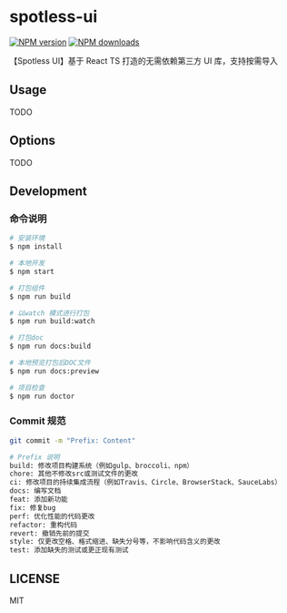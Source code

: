 # spotless-ui

[![NPM version](https://img.shields.io/npm/v/spotless-ui.svg?style=flat)](https://npmjs.org/package/spotless-ui)
[![NPM downloads](http://img.shields.io/npm/dm/spotless-ui.svg?style=flat)](https://npmjs.org/package/spotless-ui)

【Spotless UI】基于 React TS 打造的无需依赖第三方 UI 库，支持按需导入

## Usage

TODO

## Options

TODO

## Development

### 命令说明

```bash
# 安装环境
$ npm install

# 本地开发
$ npm start

# 打包组件
$ npm run build

# 以watch 模式进行打包
$ npm run build:watch

# 打包doc
$ npm run docs:build

# 本地预览打包后DOC文件
$ npm run docs:preview

# 项目检查
$ npm run doctor
```

### Commit 规范

```bash
git commit -m "Prefix: Content"

# Prefix 说明
build: 修改项目构建系统（例如gulp、broccoli、npm）
chore: 其他不修改src或测试文件的更改
ci: 修改项目的持续集成流程（例如Travis、Circle、BrowserStack、SauceLabs）
docs: 编写文档
feat: 添加新功能
fix: 修复bug
perf: 优化性能的代码更改
refactor: 重构代码
revert: 撤销先前的提交
style: 仅更改空格、格式缩进、缺失分号等，不影响代码含义的更改
test: 添加缺失的测试或更正现有测试
```

## LICENSE

MIT
